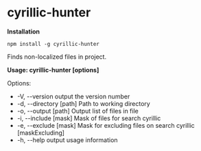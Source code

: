 # cyrillic-hunter

**Installation**

`npm install -g cyrillic-hunter`

Finds non-localized files in project.
  
**Usage: cyrillic-hunter [options]**

Options:

* -V, --version           output the version number
* -d, --directory [path]  Path to working directory
* -o, --output [path]     Output list of files in file
* -i, --include [mask]    Mask of files for search cyrillic
* -e, --exclude [mask]    Mask for excluding files on search cyrillic [maskExcluding]
* -h, --help              output usage information
